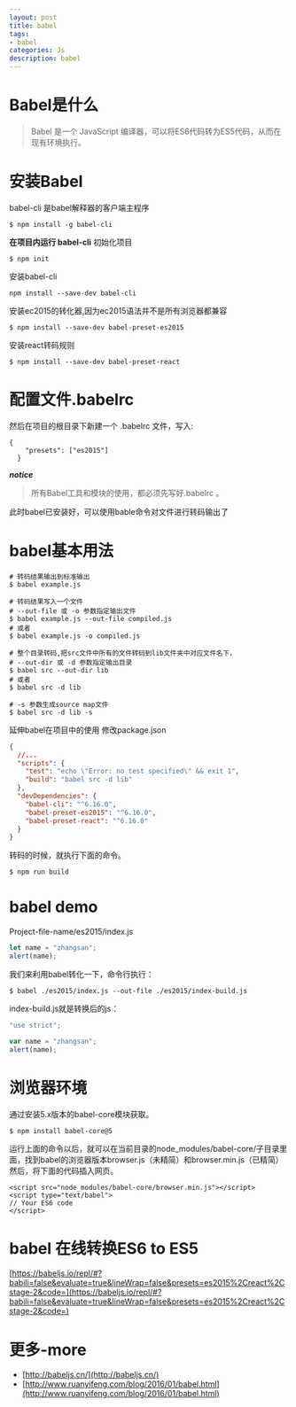```yaml
---
layout: post
title: babel
tags:
- babel
categories: Js
description: babel
---
```

# Babel是什么
> Babel 是一个 JavaScript 编译器，可以将ES6代码转为ES5代码，从而在现有环境执行。

# 安装Babel
babel-cli 是babel解释器的客户端主程序
```
$ npm install -g babel-cli
```

**在项目内运行 babel-cli**
初始化项目
```
$ npm init
```
安装babel-cli
```
npm install --save-dev babel-cli
```
安装ec2015的转化器,因为ec2015语法并不是所有浏览器都兼容
```
$ npm install --save-dev babel-preset-es2015
```
安装react转码规则
```
$ npm install --save-dev babel-preset-react
```
# 配置文件.babelrc
然后在项目的根目录下新建一个 .babelrc 文件，写入:
```
{
    "presets": ["es2015"]
  }
```
**_notice_** 
> 所有Babel工具和模块的使用，都必须先写好.babelrc 。

此时babel已安装好，可以使用bable命令对文件进行转码输出了

# babel基本用法
```shell
# 转码结果输出到标准输出
$ babel example.js

# 转码结果写入一个文件
# --out-file 或 -o 参数指定输出文件
$ babel example.js --out-file compiled.js
# 或者
$ babel example.js -o compiled.js

# 整个目录转码,把src文件中所有的文件转码到lib文件夹中对应文件名下，
# --out-dir 或 -d 参数指定输出目录
$ babel src --out-dir lib
# 或者
$ babel src -d lib

# -s 参数生成source map文件
$ babel src -d lib -s
```
延伸babel在项目中的使用
修改package.json
```json
{
  //...
  "scripts": {
    "test": "echo \"Error: no test specified\" && exit 1",
    "build": "babel src -d lib"
  },
  "devDependencies": {
    "babel-cli": "^6.16.0",
    "babel-preset-es2015": "^6.16.0",
    "babel-preset-react": "^6.16.0"
  }
}
```
转码的时候，就执行下面的命令。
```shell
$ npm run build
```
# babel demo
Project-file-name/es2015/index.js
```js
let name = "zhangsan";
alert(name);
```
我们来利用babel转化一下，命令行执行：
```
$ babel ./es2015/index.js --out-file ./es2015/index-build.js
```
index-build.js就是转换后的js：
```js
"use strict";

var name = "zhangsan";
alert(name);
```

# 浏览器环境
通过安装5.x版本的babel-core模块获取。
```
$ npm install babel-core@5
```
运行上面的命令以后，就可以在当前目录的node_modules/babel-core/子目录里面，找到babel的浏览器版本browser.js（未精简）和browser.min.js（已精简）
然后，将下面的代码插入网页。
```
<script src="node_modules/babel-core/browser.min.js"></script>
<script type="text/babel">
// Your ES6 code
</script>
```

# babel 在线转换ES6 to ES5
[https://babeljs.io/repl/#?babili=false&evaluate=true&lineWrap=false&presets=es2015%2Creact%2Cstage-2&code=](https://babeljs.io/repl/#?babili=false&evaluate=true&lineWrap=false&presets=es2015%2Creact%2Cstage-2&code=)
# 更多-more
* [http://babeljs.cn/](http://babeljs.cn/)
* [http://www.ruanyifeng.com/blog/2016/01/babel.html](http://www.ruanyifeng.com/blog/2016/01/babel.html)

























